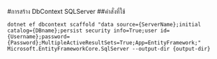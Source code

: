 #การสร้าง DbContext SQLServer
##คำสั่งที่ใช้
```
dotnet ef dbcontext scaffold "data source={ServerName};initial catalog={DBname};persist security info=True;user id={Username};password={Password};MultipleActiveResultSets=True;App=EntityFramework;" Microsoft.EntityFrameworkCore.SqlServer --output-dir {output-dir}
```
